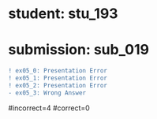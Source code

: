 # student: stu_193
# submission: sub_019

```diff
! ex05_0: Presentation Error
! ex05_1: Presentation Error
! ex05_2: Presentation Error
- ex05_3: Wrong Answer
```
#incorrect=4
#correct=0

